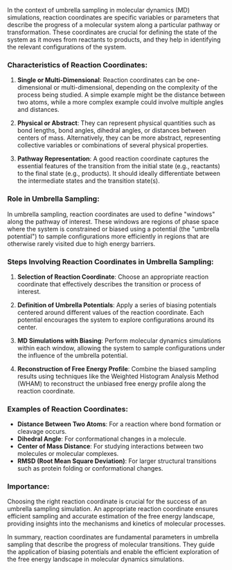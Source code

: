 In the context of umbrella sampling in molecular dynamics (MD) simulations, reaction coordinates are specific variables or parameters that describe the progress of a molecular system along a particular pathway or transformation. These coordinates are crucial for defining the state of the system as it moves from reactants to products, and they help in identifying the relevant configurations of the system.

### Characteristics of Reaction Coordinates:
1. **Single or Multi-Dimensional**: Reaction coordinates can be one-dimensional or multi-dimensional, depending on the complexity of the process being studied. A simple example might be the distance between two atoms, while a more complex example could involve multiple angles and distances.

2. **Physical or Abstract**: They can represent physical quantities such as bond lengths, bond angles, dihedral angles, or distances between centers of mass. Alternatively, they can be more abstract, representing collective variables or combinations of several physical properties.

3. **Pathway Representation**: A good reaction coordinate captures the essential features of the transition from the initial state (e.g., reactants) to the final state (e.g., products). It should ideally differentiate between the intermediate states and the transition state(s).

### Role in Umbrella Sampling:
In umbrella sampling, reaction coordinates are used to define "windows" along the pathway of interest. These windows are regions of phase space where the system is constrained or biased using a potential (the "umbrella potential") to sample configurations more efficiently in regions that are otherwise rarely visited due to high energy barriers.

### Steps Involving Reaction Coordinates in Umbrella Sampling:
1. **Selection of Reaction Coordinate**: Choose an appropriate reaction coordinate that effectively describes the transition or process of interest.

2. **Definition of Umbrella Potentials**: Apply a series of biasing potentials centered around different values of the reaction coordinate. Each potential encourages the system to explore configurations around its center.

3. **MD Simulations with Biasing**: Perform molecular dynamics simulations within each window, allowing the system to sample configurations under the influence of the umbrella potential.

4. **Reconstruction of Free Energy Profile**: Combine the biased sampling results using techniques like the Weighted Histogram Analysis Method (WHAM) to reconstruct the unbiased free energy profile along the reaction coordinate.

### Examples of Reaction Coordinates:
- **Distance Between Two Atoms**: For a reaction where bond formation or cleavage occurs.
- **Dihedral Angle**: For conformational changes in a molecule.
- **Center of Mass Distance**: For studying interactions between two molecules or molecular complexes.
- **RMSD (Root Mean Square Deviation)**: For larger structural transitions such as protein folding or conformational changes.

### Importance:
Choosing the right reaction coordinate is crucial for the success of an umbrella sampling simulation. An appropriate reaction coordinate ensures efficient sampling and accurate estimation of the free energy landscape, providing insights into the mechanisms and kinetics of molecular processes.

In summary, reaction coordinates are fundamental parameters in umbrella sampling that describe the progress of molecular transitions. They guide the application of biasing potentials and enable the efficient exploration of the free energy landscape in molecular dynamics simulations.
